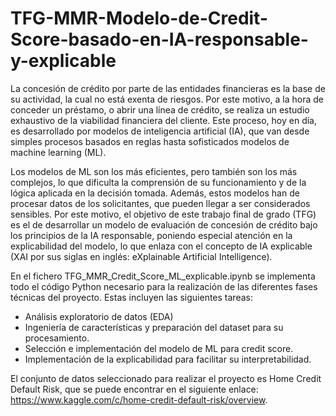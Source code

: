# TFG-MMR-Modelo-de-Credit-Score-basado-en-IA-responsable-y-explicable

La concesión de crédito por parte de las entidades financieras es la base de su actividad, la cual no está exenta de riesgos. Por este motivo, a la hora de conceder un préstamo, o abrir una línea de crédito, se realiza un estudio exhaustivo de la viabilidad financiera del cliente. Este proceso, hoy en día, es desarrollado por modelos de inteligencia artificial (IA), que van desde simples procesos basados en reglas hasta sofisticados modelos de machine learning (ML).

Los modelos de ML son los más eficientes, pero también son los más complejos, lo que dificulta la comprensión de su funcionamiento y de la lógica aplicada en la decisión tomada. Además, estos modelos han de procesar datos de los solicitantes, que pueden llegar a ser considerados sensibles. Por este motivo, el objetivo de este trabajo final de grado (TFG) es el de desarrollar un modelo de evaluación de concesión de crédito bajo los principios de la IA responsable, poniendo especial atención en la explicabilidad del modelo, lo que enlaza con el concepto de IA explicable (XAI por sus siglas en inglés: eXplainable Artificial Intelligence).

En el fichero TFG_MMR_Credit_Score_ML_explicable.ipynb se implementa todo el código Python necesario para la realización de las diferentes fases técnicas del proyecto. Estas incluyen las siguientes tareas:

- Análisis exploratorio de datos (EDA)
- Ingeniería de características y preparación del dataset para su procesamiento.
- Selección e implementación del modelo de ML para credit score.
- Implementación de la explicabilidad para facilitar su interpretabilidad.

El conjunto de datos seleccionado para realizar el proyecto es Home Credit Default Risk, que se puede encontrar en el siguiente enlace: 
https://www.kaggle.com/c/home-credit-default-risk/overview. 
